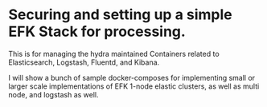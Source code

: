 # Securing and setting up a simple EFK Stack for processing.
This is for managing the hydra maintained Containers related to Elasticsearch, Logstash, Fluentd, and Kibana.

I will show a bunch of sample docker-composes for implementing small or larger scale implementations of EFK 1-node elastic clusters, as well as multi node, and logstash as well.
